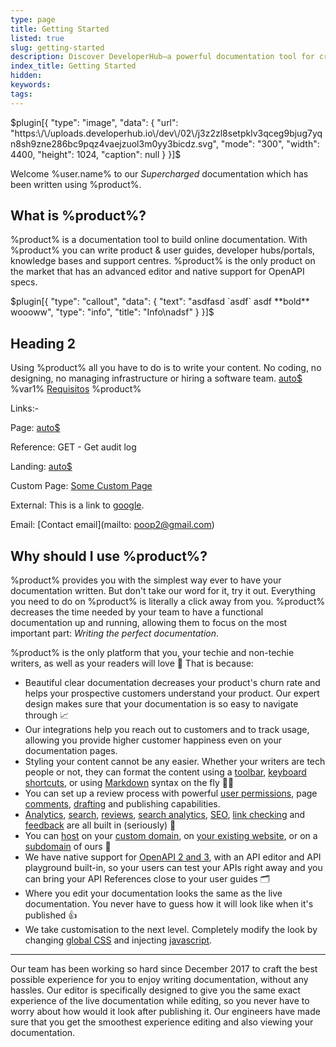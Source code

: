 ```yaml
---
type: page
title: Getting Started
listed: true
slug: getting-started
description: Discover DeveloperHub—a powerful documentation tool for creating user guides, knowledge bases, and more. Enjoy seamless editing, native OpenAPI support, and customizability. Streamline your documentation process today and enhance customer engagement effortlessly!
index_title: Getting Started
hidden: 
keywords: 
tags: 
---
```


$plugin[{
    "type": "image",
    "data": {
        "url": "https:\/\/uploads.developerhub.io\/dev\/02\/j3z2zl8setpklv3qceg9bjug7yqn8sh9zne286bc9pqz4vaejzuol3m0yy3bicdz.svg",
        "mode": "300",
        "width": 4400,
        "height": 1024,
        "caption": null
    }
}]$

Welcome %user.name% to our _Supercharged_ documentation which has been written using %product%.

## What is %product%?

%product% is a documentation tool to build online documentation. With %product% you can write product & user guides, developer hubs/portals, knowledge bases and support centres. %product% is the only product on the market that has an advanced editor and native support for OpenAPI specs.

$plugin[{
    "type": "callout",
    "data": {
        "text": "asdfasd `asdf` asdf **bold** woooww",
        "type": "info",
        "title": "Info\nadsf"
    }
}]$

## Heading 2

Using %product% all you have to do is to write your content. No coding, no designing, no managing infrastructure or hiring a software team. [auto$](/) %var1% [Requisitos](/support-center/img-test#requisitos) %product%

Links:-

Page: [auto$](/support-center/2022-updates)

Reference: GET - Get audit log

Landing: [auto$](/)

Custom Page: [Some Custom Page](/cp3)

External: This is a link to [google](https://google.com).

Email: [Contact email](mailto: [poop2@gmail.com](mailto:poop2@gmail.com))

## Why should I use %product%?

%product% provides you with the simplest way ever to have your documentation written. But don't take our word for it, try it out. Everything you need to do on %product% is literally a click away from you. %product% decreases the time needed by your team to have a functional documentation up and running, allowing them to focus on the most important part: _Writing the perfect documentation_.

%product% is the only platform that you, your techie and non-techie writers, as well as your readers will love 💛 That is because:

- Beautiful clear documentation decreases your product's churn rate and helps your prospective customers understand your product. Our expert design makes sure that your documentation is so easy to navigate through 📈
- Our integrations help you reach out to customers and to track usage, allowing you provide higher customer happiness even on your documentation pages.
- Styling your content cannot be any easier. Whether your writers are tech people or not, they can format the content using a [toolbar](/support-center/formatting-text), [keyboard shortcuts](/support-center/keyboard-shortcuts), or using [Markdown](/support-center/using-markdown) syntax on the fly 👩‍💻
- You can set up a review process with powerful [user permissions](/support-center/collaboration), page [comments](/support-center/comments), [drafting](/support-center/draft-mode) and publishing capabilities.
- [Analytics](/support-center/google-analytics), [search](/support-center/using-search), [reviews](/support-center/comments), [search analytics](/support-center/search-analytics), [SEO](/support-center/seo), [link checking](/support-center/page-linking#listing-broken-links) and [feedback](/support-center/feedback) are all built in (seriously) 🚀
- You can [host](/support-center/hosting) on your [custom domain](/support-center/using-custom-domain), on [your existing website](/support-center/hosting#hosting-under-an-existing-website), or on a [subdomain](/support-center/hosting#hosting-under-product-subdomain) of ours 🔗
- We have native support for [OpenAPI 2 and 3](/support-center/api-references), with an API editor and API playground built-in, so your users can test your APIs right away and you can bring your API References close to your user guides 🗂
- Where you edit your documentation looks the same as the live documentation. You never have to guess how it will look like when it's published 👍
- We take customisation to the next level. Completely modify the look by changing [global CSS](/support-center/custom-css) and injecting [javascript](/support-center/custom-javascript).

---

Our team has been working so hard since December 2017 to craft the best possible experience for you to enjoy writing documentation, without any hassles. Our editor is specifically designed to give you the same exact experience of the live documentation while editing, so you never have to worry about how would it look after publishing it. Our engineers have made sure that you get the smoothest experience editing and also viewing your documentation.